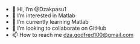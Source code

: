 - 👋 Hi, I’m @Dzakpasu1
- 👀 I’m interested in Matlab
- 🌱 I’m currently learning Matlab
- 💞️ I’m looking to collaborate on GitHub
- 📫 How to reach me dza.godfred100@gmail.com

<!---
Dzakpasu1/Dzakpasu1 is a ✨ special ✨ repository because its `README.md` (this file) appears on your GitHub profile.
You can click the Preview link to take a look at your changes.
--->
